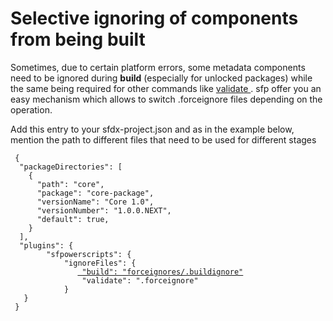 # Selective ignoring of components from being built

Sometimes, due to certain platform errors, some metadata components need to be ignored during **build** (especially for unlocked packages) while the same being required for other commands like [validat](../../command-guide/advanced/validate.md)[e ](../../command-guide/advanced/validate.md). sfp offer you an easy mechanism which allows to switch .forceignore files depending on the operation.

Add this entry to your sfdx-project.json and as in the example below, mention the path to different files that need to be used for different stages

<pre><code> {
  "packageDirectories": [
    {
      "path": "core",
      "package": "core-package",
      "versionName": "Core 1.0",
      "versionNumber": "1.0.0.NEXT",
      "default": true,
    }
  ],
  "plugins": {
        "sfpowerscripts": {
            "ignoreFiles": {
               <a data-footnote-ref href="#user-content-fn-1"> "build": "forceignores/.buildignore"</a>
                "validate": ".forceignore"
            }
   }
 }
</code></pre>

[^1]: build now uses .buildignore file from forcrceignores directory
